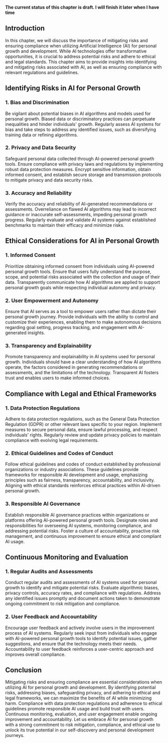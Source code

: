 **The current status of this chapter is draft. I will finish it later when I have time**

Introduction
------------

In this chapter, we will discuss the importance of mitigating risks and ensuring compliance when utilizing Artificial Intelligence (AI) for personal growth and development. While AI technologies offer transformative opportunities, it is crucial to address potential risks and adhere to ethical and legal standards. This chapter aims to provide insights into identifying and mitigating risks associated with AI, as well as ensuring compliance with relevant regulations and guidelines.

Identifying Risks in AI for Personal Growth
-------------------------------------------

### 1. Bias and Discrimination

Be vigilant about potential biases in AI algorithms and models used for personal growth. Biased data or discriminatory practices can perpetuate inequalities and hinder individuals' growth. Regularly assess AI systems for bias and take steps to address any identified issues, such as diversifying training data or refining algorithms.

### 2. Privacy and Data Security

Safeguard personal data collected through AI-powered personal growth tools. Ensure compliance with privacy laws and regulations by implementing robust data protection measures. Encrypt sensitive information, obtain informed consent, and establish secure storage and transmission protocols to mitigate privacy and data security risks.

### 3. Accuracy and Reliability

Verify the accuracy and reliability of AI-generated recommendations or assessments. Overreliance on flawed AI algorithms may lead to incorrect guidance or inaccurate self-assessments, impeding personal growth progress. Regularly evaluate and validate AI systems against established benchmarks to maintain their efficacy and minimize risks.

Ethical Considerations for AI in Personal Growth
------------------------------------------------

### 1. Informed Consent

Prioritize obtaining informed consent from individuals using AI-powered personal growth tools. Ensure that users fully understand the purpose, scope, and potential risks associated with the collection and usage of their data. Transparently communicate how AI algorithms are applied to support personal growth goals while respecting individual autonomy and privacy.

### 2. User Empowerment and Autonomy

Ensure that AI serves as a tool to empower users rather than dictate their personal growth journey. Provide individuals with the ability to control and customize their experiences, enabling them to make autonomous decisions regarding goal setting, progress tracking, and engagement with AI-generated insights.

### 3. Transparency and Explainability

Promote transparency and explainability in AI systems used for personal growth. Individuals should have a clear understanding of how AI algorithms operate, the factors considered in generating recommendations or assessments, and the limitations of the technology. Transparent AI fosters trust and enables users to make informed choices.

Compliance with Legal and Ethical Frameworks
--------------------------------------------

### 1. Data Protection Regulations

Adhere to data protection regulations, such as the General Data Protection Regulation (GDPR) or other relevant laws specific to your region. Implement measures to secure personal data, ensure lawful processing, and respect individuals' rights. Regularly review and update privacy policies to maintain compliance with evolving legal requirements.

### 2. Ethical Guidelines and Codes of Conduct

Follow ethical guidelines and codes of conduct established by professional organizations or industry associations. These guidelines provide frameworks for responsible AI development and usage, emphasizing principles such as fairness, transparency, accountability, and inclusivity. Aligning with ethical standards reinforces ethical practices within AI-driven personal growth.

### 3. Responsible AI Governance

Establish responsible AI governance practices within organizations or platforms offering AI-powered personal growth tools. Designate roles and responsibilities for overseeing AI systems, monitoring compliance, and addressing potential risks. Foster a culture of accountability, proactive risk management, and continuous improvement to ensure ethical and compliant AI usage.

Continuous Monitoring and Evaluation
------------------------------------

### 1. Regular Audits and Assessments

Conduct regular audits and assessments of AI systems used for personal growth to identify and mitigate potential risks. Evaluate algorithmic biases, privacy controls, accuracy rates, and compliance with regulations. Address any identified issues promptly and document actions taken to demonstrate ongoing commitment to risk mitigation and compliance.

### 2. User Feedback and Accountability

Encourage user feedback and actively involve users in the improvement process of AI systems. Regularly seek input from individuals who engage with AI-powered personal growth tools to identify potential issues, gather suggestions, and ensure that the technology meets their needs. Accountability to user feedback reinforces a user-centric approach and improves overall compliance.

Conclusion
----------

Mitigating risks and ensuring compliance are essential considerations when utilizing AI for personal growth and development. By identifying potential risks, addressing biases, safeguarding privacy, and adhering to ethical and legal frameworks, we can maximize the benefits of AI while minimizing harm. Compliance with data protection regulations and adherence to ethical guidelines promote responsible AI usage and build trust with users. Continuous monitoring, evaluation, and user engagement enable ongoing improvement and accountability. Let us embrace AI for personal growth with a strong commitment to risk mitigation, compliance, and ethical use to unlock its true potential in our self-discovery and personal development journeys.
